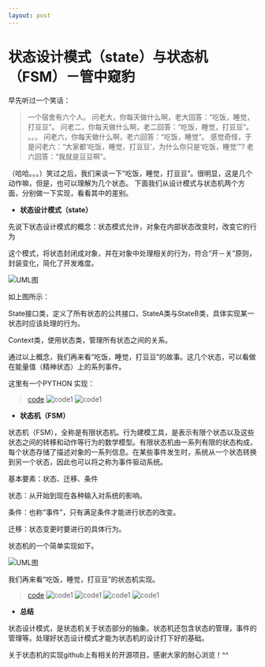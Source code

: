 ```yaml
---
layout: post
---
```


# 状态设计模式（state）与状态机（FSM）－管中窥豹

早先听过一个笑话：
>一个宿舍有六个人。
问老大，你每天做什么啊，老大回答：“吃饭，睡觉，打豆豆”。
问老二，你每天做什么啊，老二回答：“吃饭，睡觉，打豆豆”。
。。。
问老六，你每天做什么啊，老六回答：“吃饭，睡觉”。
感觉奇怪，于是问老六：“大家都‘吃饭，睡觉，打豆豆’，为什么你只是‘吃饭，睡觉’”?
老六回答：“我就是豆豆啊”。

（哈哈。。。）笑过之后，我们来谈一下“吃饭，睡觉，打豆豆”。很明显，这是几个动作嘛，但是，也可以理解为几个状态。
下面我们从设计模式与状态机两个方面，分别做一下实现，看看其中的差别。

+ **状态设计模式（state）**

先说下状态设计模式的概念：状态模式允许，对象在内部状态改变时，改变它的行为

这个模式，将状态封闭成对象，并在对象中处理相关的行为，符合“开－关”原则，封装变化，简化了开发难度。

![UML图]({{site.baseurl}}/assets/2018-02-23/uml.png)

如上图所示：

State接口类，定义了所有状态的公共接口，StateA类与StateB类，具体实现某一状态时应该处理的行为。

Context类，使用状态类，管理所有状态之间的关系。

通过以上概念，我们再来看“吃饭，睡觉，打豆豆”的故事。这几个状态，可以看做在能量值（精神状态）上的系列事件。

这里有一个PYTHON 实现：
>[code]({{site.baseurl}}/assets/2018-02-23/stateDesign.py)
![code1]({{site.baseurl}}/assets/2018-02-23/1.png)
![code1]({{site.baseurl}}/assets/2018-02-23/2.png)

+ **状态机（FSM）**

状态机（FSM），全称是有限状态机。行为建模工具，是表示有限个状态以及这些状态之间的转移和动作等行为的数学模型。有限状态机由一系列有限的状态构成，每个状态存储了描述对象的一系列信息。在某些事件发生时，系统从一个状态转换到另一个状态，因此也可以将之称为事件驱动系统。

基本要素：状态、迁移、条件

状态：从开始到现在各种输入对系统的影响。

条件：也称“事件”，只有满足条件才能进行状态的改变。

迁移：状态变更时要进行的具体行为。

状态机的一个简单实现如下。

![UML图]({{site.baseurl}}/assets/2018-02-23/fsm.png)

我们再来看“吃饭，睡觉，打豆豆”的状态机实现。

>[code]({{site.baseurl}}/assets/2018-02-23/FSMDesign.py)
![code1]({{site.baseurl}}/assets/2018-02-23/1.png)
![code1]({{site.baseurl}}/assets/2018-02-23/3.png)
![code1]({{site.baseurl}}/assets/2018-02-23/4.png)
![code1]({{site.baseurl}}/assets/2018-02-23/5.png)

+ **总结**

状态设计模式，是状态机关于状态部分的抽象。状态机还包含状态的管理，事件的管理等。处理好状态设计模式才能为状态机的设计打下好的基础。

关于状态机的实现github上有相关的开源项目，感谢大家的耐心浏览！^^



